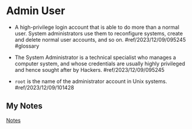 # Admin User
- A high-privilege login account that is able to do more than a normal user. System administrators use them to reconfigure systems, create and delete normal user accounts, and so on. #ref/2023/12/09/095245 #glossary

- The System Administrator is a technical specialist who manages a computer system, and whose credentials are usually highly privileged and hence sought after by Hackers. #ref/2023/12/09/095245
- `root` is the name of the administrator account in Unix systems. #ref/2023/12/09/101428
## My Notes
[Notes](mynotes/admin-user-notes.md)
